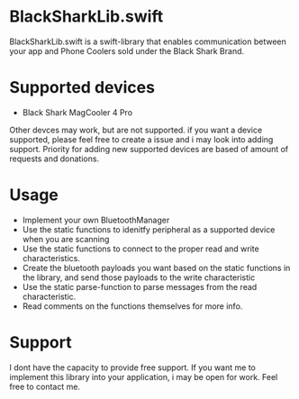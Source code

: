 # BlackSharkLib.swift

BlackSharkLib.swift is a swift-library that enables communication between your app and Phone Coolers sold under the Black Shark Brand.

# Supported devices

- Black Shark MagCooler 4 Pro

Other devces may work, but are not supported. if you want a device supported, please feel free to create a issue and i may look into adding support.
Priority for adding new supported devices are based of amount of requests and donations.


# Usage
- Implement your own BluetoothManager
- Use the static functions to idenitfy peripheral as a supported device when you are scanning
- Use the static functions to connect to the proper read and write characteristics.
- Create the bluetooth payloads you want based on the static functions in the library, and send those payloads to the write characteristic
- Use the static parse-function to parse messages from the read characteristic.
- Read comments on the functions themselves for more info.

# Support
I dont have the capacity to provide free support.
If you want me to implement this library into your application, i may be open for work. Feel free to contact me.



